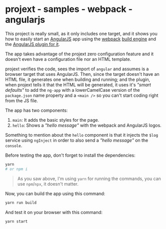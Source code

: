 # projext - samples - webpack - angularjs

This project is really small, as it only includes one target, and it shows you how to easily start an [AngularJS](https://angularjs.org) app using the [webpack](https://webpack.js.org/) [build engine](https://yarnpkg.com/en/package/projext-plugin-webpack) and the [AngularJS plugin for it](https://yarnpkg.com/en/package/projext-plugin-webpack-angularjs).

The app takes advantage of the projext zero configuration feature and it doesn't even have a configuration file nor an HTML template.

projext verifies the code, sees the import of `angular` and assumes is a browser target that uses AngularJS. Then, since the target doesn't have an HTML file, it generates one when building and running; and the plugin, when projext tells it that the HTML will be generated, it uses it's _"smart defaults"_ to add the `ng-app` with a lowerCamelCase version of the `package.json` name property and a `<main />` so you can't start coding right from the JS file.

The app has two components:

1. `main`: It adds the basic styles for the page.
2. `hello`: Shows a _"hello message"_ with the webpack and AngularJS logos.

Something to mention about the `hello` component is that it injects the `$log` service using `ngInject` in order to also send a _"hello message"_ on the `console`.

Before testing the app, don't forget to install the dependencies:

```bash
yarn
# or npm i
```

> As you saw above, I'm using `yarn` for running the commands, you can use `npm`/`npx`, it doesn't matter.

Now, you can build the app using this command:

```bash
yarn run build
```

And test it on your browser with this command:

```bash
yarn start
```
